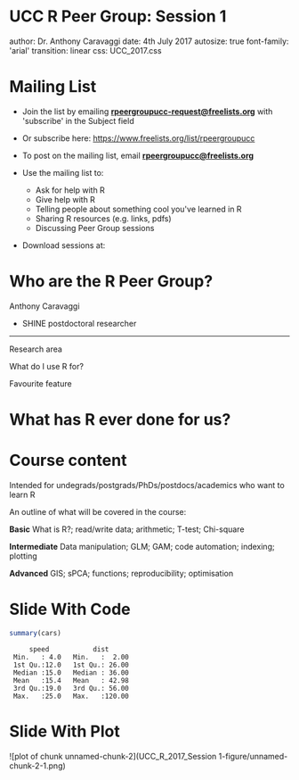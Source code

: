 <style>
.reveal .slides section .slideContent h2 {
   font-size: 40px;
   font-weight: bold;
}
.midcenter {
    position: fixed;
    top: 50%;
    left: 50%;
}
</style>


UCC R Peer Group: Session 1
===
author: Dr. Anthony Caravaggi 
date: 4th July 2017
autosize: true
font-family: 'arial'
transition: linear
css: UCC_2017.css

Mailing List
===

- Join the list by emailing **rpeergroupucc-request@freelists.org** with 'subscribe' in the Subject field

- Or subscribe here: https://www.freelists.org/list/rpeergroupucc

- To post on the mailing list, email **rpeergroupucc@freelists.org**

- Use the mailing list to:
  - Ask for help with R
  - Give help with R
  - Telling people about something cool you've learned in R
  - Sharing R resources (e.g. links, pdfs)
  - Discussing Peer Group sessions

- Download sessions at: 



Who are the R Peer Group?
===

Anthony Caravaggi
  - SHINE postdoctoral researcher
  
***

Research area

What do I use R for?

Favourite feature


What has R ever done for us?
===

<div class="midcenter" style="margin-left:-300px; margin-top:-300px;">
<img src=""></img>
</div>


Course content
===

Intended for undegrads/postgrads/PhDs/postdocs/academics who want to learn R

An outline of what will be covered in the course:

**Basic**
What is R?; read/write data; arithmetic; T-test; Chi-square

**Intermediate**
Data manipulation; GLM; GAM; code automation; indexing; plotting

**Advanced**
GIS; sPCA; functions; reproducibility; optimisation


Slide With Code
===

```r
summary(cars)
```

```
     speed           dist       
 Min.   : 4.0   Min.   :  2.00  
 1st Qu.:12.0   1st Qu.: 26.00  
 Median :15.0   Median : 36.00  
 Mean   :15.4   Mean   : 42.98  
 3rd Qu.:19.0   3rd Qu.: 56.00  
 Max.   :25.0   Max.   :120.00  
```

Slide With Plot
===

![plot of chunk unnamed-chunk-2](UCC_R_2017_Session 1-figure/unnamed-chunk-2-1.png)
